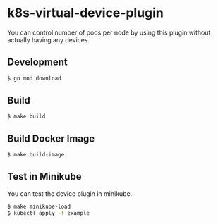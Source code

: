 # k8s-virtual-device-plugin

You can control number of pods per node by using this plugin without actually having any devices.

## Development

```bash
$ go mod download
```

## Build

```bash
$ make build
```

## Build Docker Image

```bash
$ make build-image
```

## Test in Minikube

You can test the device plugin in minikube.

```bash
$ make minikube-load
$ kubectl apply -f example
```
